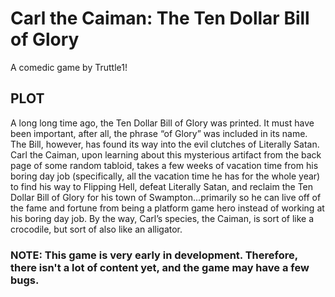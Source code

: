 # Carl the Caiman: The Ten Dollar Bill of Glory

A comedic game by Truttle1!

## PLOT

A long long time ago, the Ten Dollar Bill of Glory was printed. It must have been important, after all, the phrase “of Glory” 
was included in its name. The Bill, however, has found its way into the evil clutches of Literally Satan. Carl the Caiman, 
upon learning about this mysterious artifact from the back page of some random tabloid, takes a few weeks of vacation time 
from his boring day job (specifically, all the vacation time he has for the whole year) to find his way to Flipping Hell, 
defeat Literally Satan, and reclaim the Ten Dollar Bill of Glory for his town of Swampton...primarily so he can live off
of the fame and fortune from being a platform game hero instead of working at his boring day job. By the way, Carl’s species, 
the Caiman, is sort of like a crocodile, but sort of also like an alligator.

### NOTE: This game is very early in development. Therefore, there isn't a lot of content yet, and the game may have a few bugs.
